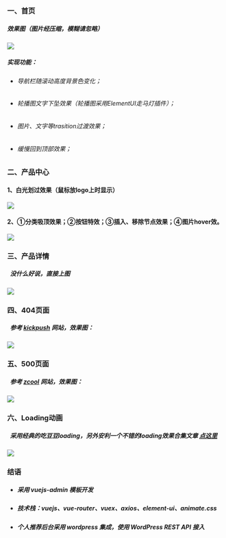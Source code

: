 
### 一、首页
##### 效果图（图片经压缩，模糊请忽略）
![](https://user-gold-cdn.xitu.io/2019/7/27/16c32be5595a1b52?w=850&h=480&f=gif&s=5197119)
##### 实现功能：
- ###### 导航栏随滚动高度背景色变化；
- ###### 轮播图文字下坠效果（轮播图采用ElementUI走马灯插件）；
- ###### 图片、文字等trasition过渡效果；
- ###### 缓慢回到顶部效果；
### 二、产品中心
#### 1、白光划过效果（鼠标放logo上时显示）

![](https://user-gold-cdn.xitu.io/2019/7/27/16c32dc2dfe9934b?w=1354&h=659&f=gif&s=2849800)
#### 2、①分类吸顶效果；②按钮特效；③插入、移除节点效果；④图片hover效。

![](https://user-gold-cdn.xitu.io/2019/7/27/16c32e10ad31fe2e?w=1354&h=659&f=gif&s=4768521)
### 三、产品详情
##### &nbsp;&nbsp;没什么好说，直接上图

![](https://user-gold-cdn.xitu.io/2019/7/27/16c32e62a22e158a?w=1354&h=659&f=gif&s=1905175)
### 四、404页面
##### &nbsp;&nbsp;参考 [kickpush](https://kickpush.co/) 网站，效果图：

![](https://user-gold-cdn.xitu.io/2019/7/27/16c32ea3b932ee8e?w=1354&h=659&f=gif&s=1371598)
### 五、500页面
##### &nbsp;&nbsp;参考 [zcool](https://www.zcool.com.cn/work/ZMTQ3ODg1MDg=.html) 网站，效果图：

![](https://user-gold-cdn.xitu.io/2019/7/27/16c32ed70add1c9e?w=1354&h=659&f=gif&s=97179)
### 六、Loading动画
##### &nbsp;&nbsp;采用经典的吃豆豆loading，另外安利一个不错的loading效果合集文章 [点这里](https://www.jianshu.com/p/6ac3e3e12d61)

![](https://user-gold-cdn.xitu.io/2019/7/27/16c32f25617cd247?w=1354&h=659&f=gif&s=1429623)
### 结语
- ##### 采用 vuejs-admin 模板开发
- ##### 技术栈：vuejs、vue-router、vuex、axios、element-ui、animate.css
- ##### 个人推荐后台采用 wordpress 集成，使用 WordPress REST API 接入

